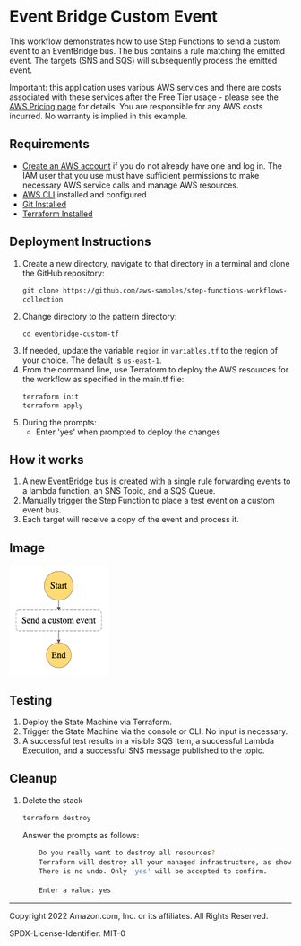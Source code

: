 # Event Bridge Custom Event

This workflow demonstrates how to use Step Functions to send a custom event to an EventBridge bus.  The bus contains a rule matching the emitted event. The targets (SNS and SQS) will subsequently process the emitted event.

Important: this application uses various AWS services and there are costs associated with these services after the Free Tier usage - please see the [AWS Pricing page](https://aws.amazon.com/pricing/) for details. You are responsible for any AWS costs incurred. No warranty is implied in this example.

## Requirements

* [Create an AWS account](https://portal.aws.amazon.com/gp/aws/developer/registration/index.html) if you do not already have one and log in. The IAM user that you use must have sufficient permissions to make necessary AWS service calls and manage AWS resources.
* [AWS CLI](https://docs.aws.amazon.com/cli/latest/userguide/install-cliv2.html) installed and configured
* [Git Installed](https://git-scm.com/book/en/v2/Getting-Started-Installing-Git)
* [Terraform Installed](https://www.terraform.io/downloads)


## Deployment Instructions

1. Create a new directory, navigate to that directory in a terminal and clone the GitHub repository:
    ``` 
    git clone https://github.com/aws-samples/step-functions-workflows-collection
    ```
1. Change directory to the pattern directory:
    ```
    cd eventbridge-custom-tf
    ```
1. If needed, update the variable ```region``` in ```variables.tf``` to the region of your choice.  The default is ```us-east-1```.
1. From the command line, use Terraform to deploy the AWS resources for the workflow as specified in the main.tf file:
    ```
    terraform init
    terraform apply
    ```
1. During the prompts:
    * Enter 'yes' when prompted to deploy the changes


## How it works

1. A new EventBridge bus is created with a single rule forwarding events to a lambda function, an SNS Topic, and a SQS Queue.
1. Manually trigger the Step Function to place a test event on a custom event bus.
1. Each target will receive a copy of the event and process it.

## Image

![image](./resources/statemachine.png)

## Testing

1.  Deploy the State Machine via Terraform. 
1.  Trigger the State Machine via the console or CLI.  No input is necessary.
1.  A successful test results in a visible SQS Item, a successful Lambda Execution, and a successful SNS message published to the topic.  

## Cleanup
 
1. Delete the stack
    ```bash
    terraform destroy
    ```
    Answer the prompts as follows:
    ```bash
        Do you really want to destroy all resources?
        Terraform will destroy all your managed infrastructure, as shown above.
        There is no undo. Only 'yes' will be accepted to confirm.

        Enter a value: yes
    ```
    
----
Copyright 2022 Amazon.com, Inc. or its affiliates. All Rights Reserved.

SPDX-License-Identifier: MIT-0
